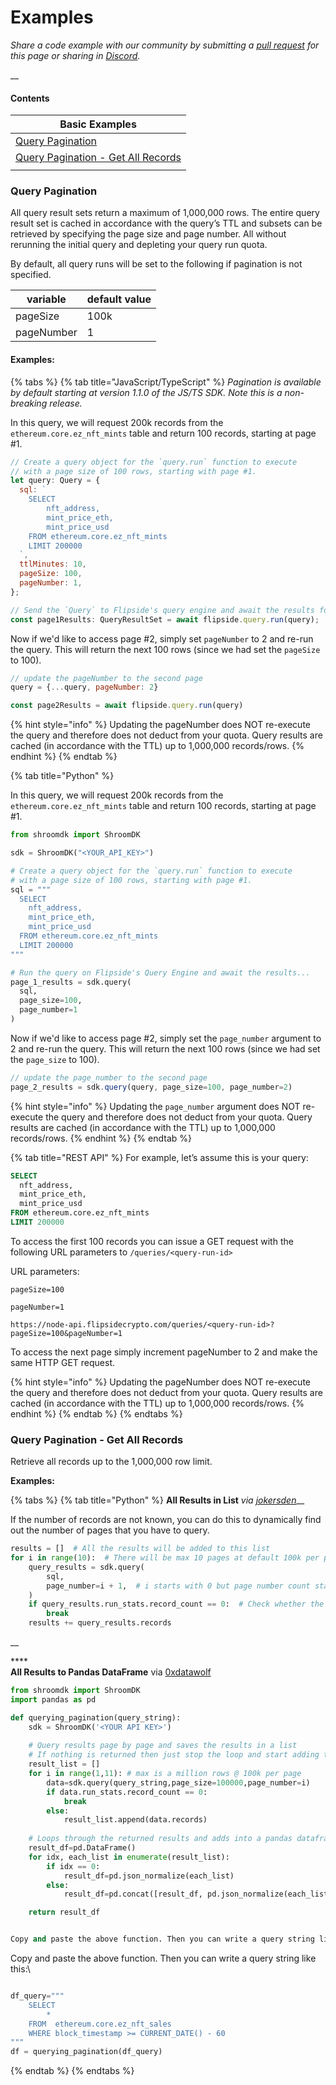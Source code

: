 # Examples

_Share a code example with our community by submitting a_ [_pull request_](https://github.com/FlipsideCrypto/gitbook/) _for this page or sharing in_ [_Discord_](https://discord.gg/ZmU3jQuu6W)_._

__

#### Contents

| Basic Examples                                                                     |
| ---------------------------------------------------------------------------------- |
| [Query Pagination](examples.md#query-pagination)                                   |
| [Query Pagination - Get All Records](examples.md#query-pagination-get-all-records) |
|                                                                                    |

### Query Pagination

All query result sets return a maximum of 1,000,000 rows. The entire query result set is cached in accordance with the query’s TTL and subsets can be retrieved by specifying the page size and page number. All without rerunning the initial query and depleting your query run quota.



By default, all query runs will be set to the following if pagination is not specified.

| variable   | default value |
| ---------- | ------------- |
| pageSize   | 100k          |
| pageNumber | 1             |

#### Examples:

{% tabs %}
{% tab title="JavaScript/TypeScript" %}
_Pagination is available by default starting at version 1.1.0 of the JS/TS SDK. Note this is a non-breaking release._&#x20;



In this query, we will request 200k records from the `ethereum.core.ez_nft_mints` table and return 100 records, starting at page #1.

```javascript
// Create a query object for the `query.run` function to execute
// with a page size of 100 rows, starting with page #1.
let query: Query = {
  sql: `
    SELECT
        nft_address,
        mint_price_eth,
        mint_price_usd
    FROM ethereum.core.ez_nft_mints
    LIMIT 200000
  `,
  ttlMinutes: 10,
  pageSize: 100,
  pageNumber: 1,
};

// Send the `Query` to Flipside's query engine and await the results for Page #1
const page1Results: QueryResultSet = await flipside.query.run(query);
```

Now if we'd like to access page #2, simply set `pageNumber` to 2 and re-run the query. This will return the next 100 rows (since we had set the `pageSize` to 100).&#x20;

```javascript
// update the pageNumber to the second page
query = {...query, pageNumber: 2}

const page2Results = await flipside.query.run(query)
```

{% hint style="info" %}
Updating the pageNumber does NOT re-execute the query and therefore does not deduct from your quota. Query results are cached (in accordance with the TTL) up to 1,000,000 records/rows.&#x20;
{% endhint %}
{% endtab %}

{% tab title="Python" %}


In this query, we will request 200k records from the `ethereum.core.ez_nft_mints` table and return 100 records, starting at page #1.

```python
from shroomdk import ShroomDK

sdk = ShroomDK("<YOUR_API_KEY>")

# Create a query object for the `query.run` function to execute
# with a page size of 100 rows, starting with page #1.
sql = """
  SELECT
    nft_address,
    mint_price_eth,
    mint_price_usd
  FROM ethereum.core.ez_nft_mints
  LIMIT 200000
"""

# Run the query on Flipside's Query Engine and await the results...
page_1_results = sdk.query(
  sql,
  page_size=100,
  page_number=1
)
```

Now if we'd like to access page #2, simply set the `page_number` argument to 2 and re-run the query. This will return the next 100 rows (since we had set the `page_size` to 100).&#x20;

```javascript
// update the page_number to the second page
page_2_results = sdk.query(query, page_size=100, page_number=2)
```

{% hint style="info" %}
Updating the `page_number` argument does NOT re-execute the query and therefore does not deduct from your quota. Query results are cached (in accordance with the TTL) up to 1,000,000 records/rows.&#x20;
{% endhint %}
{% endtab %}

{% tab title="REST API" %}
For example, let’s assume this is your query:

```sql
SELECT
  nft_address,
  mint_price_eth,
  mint_price_usd
FROM ethereum.core.ez_nft_mints
LIMIT 200000
```

To access the first 100 records you can issue a GET request with the following URL parameters to `/queries/<query-run-id>`

URL parameters:

`pageSize=100`

`pageNumber=1`

```
https://node-api.flipsidecrypto.com/queries/<query-run-id>?pageSize=100&pageNumber=1
```

To access the next page simply increment pageNumber to 2 and make the same HTTP GET request.

{% hint style="info" %}
Updating the pageNumber does NOT re-execute the query and therefore does not deduct from your quota. Query results are cached (in accordance with the TTL) up to 1,000,000 records/rows.&#x20;
{% endhint %}
{% endtab %}
{% endtabs %}

### Query Pagination - Get All Records

Retrieve all records up to the 1,000,000 row limit.

**Examples:**

{% tabs %}
{% tab title="Python" %}
**All Results in List** _via_ [_jokersden_](https://github.com/jokersden)__

If the number of records are not known, you can do this to dynamically find out the number of pages that you have to query.



```python
results = []  # All the results will be added to this list
for i in range(10):  # There will be max 10 pages at default 100k per page & 1M record limit
    query_results = sdk.query(
        sql,
        page_number=i + 1,  # i starts with 0 but page number count starts with 1.
    )
    if query_results.run_stats.record_count == 0:  # Check whether the resulting page is empty.
        break
    results += query_results.records


```

__

****\
**All Results to Pandas DataFrame** via [0xdatawolf](https://www.twitter.com/0xdatawolf)

```python
from shroomdk import ShroomDK
import pandas as pd

def querying_pagination(query_string):
    sdk = ShroomDK('<YOUR API KEY>')
    
    # Query results page by page and saves the results in a list
    # If nothing is returned then just stop the loop and start adding the data to the dataframe
    result_list = []
    for i in range(1,11): # max is a million rows @ 100k per page
        data=sdk.query(query_string,page_size=100000,page_number=i)
        if data.run_stats.record_count == 0:  
            break
        else:
            result_list.append(data.records)
        
    # Loops through the returned results and adds into a pandas dataframe
    result_df=pd.DataFrame()
    for idx, each_list in enumerate(result_list):
        if idx == 0:
            result_df=pd.json_normalize(each_list)
        else:
            result_df=pd.concat([result_df, pd.json_normalize(each_list)])

    return result_df


Copy and paste the above function. Then you can write a query string like this

```

Copy and paste the above function. Then you can write a query string like this:\


```python

df_query="""
    SELECT 
        *
    FROM  ethereum.core.ez_nft_sales
    WHERE block_timestamp >= CURRENT_DATE() - 60
"""
df = querying_pagination(df_query)
```
{% endtab %}
{% endtabs %}
